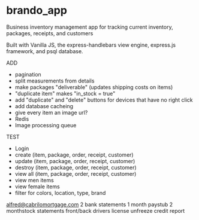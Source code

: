 # brando_app
Business inventory management app for tracking current inventory, packages, receipts, and customers

Built with Vanilla JS, the express-handlebars view engine, express.js framework, and psql database. 

ADD
- pagination
- split measurements from details
- make packages "deliverable" (updates shipping costs on items)
- "duplicate item" makes "in_stock = true"
- add "duplicate" and "delete" buttons for devices that have no right click
- add database cacheing
- give every item an image url?
- Redis
- Image processing queue

TEST
- Login
- create (item, package, order, receipt, customer)
- update (item, package, order, receipt, customer)
- destroy (item, package, order, receipt, customer)
- view all (item, package, order, receipt, customer)
- view men items
- view female items
- filter for colors, location, type, brand

alfred@cabrilomortgage.com
2 bank statements
1 month paystub
2 monthstock statements
front/back drivers license
unfreeze credit report
